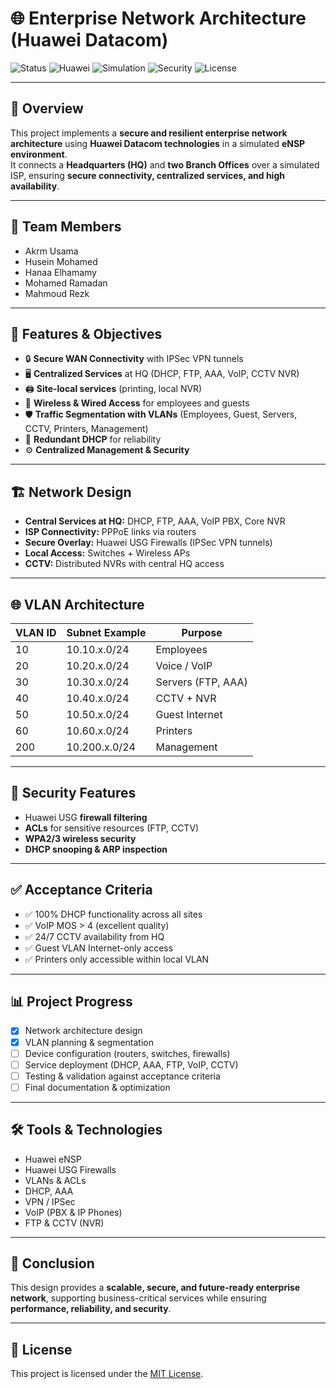 # 🌐 Enterprise Network Architecture (Huawei Datacom)

![Status](https://img.shields.io/badge/Status-In%20Progress-orange?style=for-the-badge)
![Huawei](https://img.shields.io/badge/Platform-Huawei%20Datacom-red?style=for-the-badge&logo=huawei)
![Simulation](https://img.shields.io/badge/Simulator-eNSP-blue?style=for-the-badge)
![Security](https://img.shields.io/badge/Security-Enabled-success?style=for-the-badge&logo=shield)
![License](https://img.shields.io/badge/License-MIT-yellow?style=for-the-badge)

---

## 📖 Overview
This project implements a **secure and resilient enterprise network architecture** using **Huawei Datacom technologies** in a simulated **eNSP environment**.  
It connects a **Headquarters (HQ)** and **two Branch Offices** over a simulated ISP, ensuring **secure connectivity, centralized services, and high availability**.

---

## 👥 Team Members
- Akrm Usama  
- Husein Mohamed  
- Hanaa Elhamamy  
- Mohamed Ramadan  
- Mahmoud Rezk  

---

## 🚀 Features & Objectives
- 🔒 **Secure WAN Connectivity** with IPSec VPN tunnels  
- 🖥️ **Centralized Services** at HQ (DHCP, FTP, AAA, VoIP, CCTV NVR)  
- 🖨️ **Site-local services** (printing, local NVR)  
- 📶 **Wireless & Wired Access** for employees and guests  
- 🛡️ **Traffic Segmentation with VLANs** (Employees, Guest, Servers, CCTV, Printers, Management)  
- 🔄 **Redundant DHCP** for reliability  
- ⚙️ **Centralized Management & Security**  

---

## 🏗️ Network Design
- **Central Services at HQ:** DHCP, FTP, AAA, VoIP PBX, Core NVR  
- **ISP Connectivity:** PPPoE links via routers  
- **Secure Overlay:** Huawei USG Firewalls (IPSec VPN tunnels)  
- **Local Access:** Switches + Wireless APs  
- **CCTV:** Distributed NVRs with central HQ access  

---

## 🌐 VLAN Architecture
| VLAN ID | Subnet Example   | Purpose             |
|---------|-----------------|---------------------|
| 10      | 10.10.x.0/24    | Employees           |
| 20      | 10.20.x.0/24    | Voice / VoIP        |
| 30      | 10.30.x.0/24    | Servers (FTP, AAA)  |
| 40      | 10.40.x.0/24    | CCTV + NVR          |
| 50      | 10.50.x.0/24    | Guest Internet      |
| 60      | 10.60.x.0/24    | Printers            |
| 200     | 10.200.x.0/24   | Management          |

---

## 🔐 Security Features
- Huawei USG **firewall filtering**  
- **ACLs** for sensitive resources (FTP, CCTV)  
- **WPA2/3 wireless security**  
- **DHCP snooping & ARP inspection**  

---

## ✅ Acceptance Criteria
- ✅ 100% DHCP functionality across all sites  
- ✅ VoIP MOS > 4 (excellent quality)  
- ✅ 24/7 CCTV availability from HQ  
- ✅ Guest VLAN Internet-only access  
- ✅ Printers only accessible within local VLAN  

---

## 📊 Project Progress
- [x] Network architecture design  
- [x] VLAN planning & segmentation  
- [ ] Device configuration (routers, switches, firewalls)  
- [ ] Service deployment (DHCP, AAA, FTP, VoIP, CCTV)  
- [ ] Testing & validation against acceptance criteria  
- [ ] Final documentation & optimization  

---

## 🛠️ Tools & Technologies
- Huawei eNSP  
- Huawei USG Firewalls  
- VLANs & ACLs  
- DHCP, AAA  
- VPN / IPSec  
- VoIP (PBX & IP Phones)  
- FTP & CCTV (NVR)  

---

## 📌 Conclusion
This design provides a **scalable, secure, and future-ready enterprise network**, supporting business-critical services while ensuring **performance, reliability, and security**.

---

## 📜 License
This project is licensed under the [MIT License](LICENSE).
